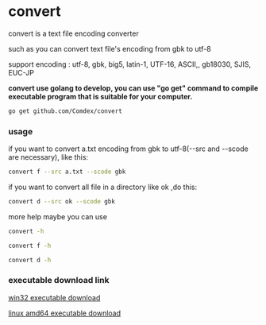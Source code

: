 # convert
convert is a text file encoding converter

such as you can convert text file's encoding from gbk to utf-8

support encoding : utf-8, gbk, big5, latin-1, UTF-16, ASCII,, gb18030, SJIS, EUC-JP

**convert use golang to develop, you can use "go get" command to compile executable program that is suitable for your computer.**

```bash
go get github.com/Comdex/convert
```

### usage

if you want to convert a.txt encoding from gbk to utf-8(--src and --scode are necessary), like this:
```bash
convert f --src a.txt --scode gbk
```
if you want to convert all file in a directory like ok ,do this:
```bash
convert d --src ok --scode gbk
```

more help maybe you can use
```bash
convert -h
```

```bash
convert f -h
```

```bash
convert d -h
```

### executable download link

[win32 executable download](http://pan.baidu.com/s/1c1m4qre)

[linux amd64 executable download](http://pan.baidu.com/s/1dDWTiu9)
